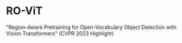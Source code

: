 # RO-ViT
"Region-Aware Pretraining for Open-Vocabulary Object Detection with Vision Transformers" (CVPR 2023 Highlight)
